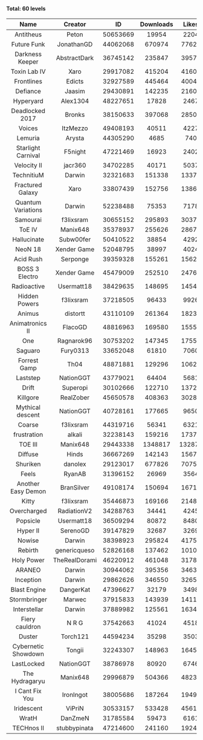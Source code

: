 #### Total: 60 levels

| Name | Creator | ID | Downloads | Likes |
|:---:|:---:|:---:|:---:|:---:|
| Antitheus | Peton | 50653669 | 19954 | 2204
| Future Funk | JonathanGD | 44062068 | 670974 | 77624
| Darkness Keeper | AbstractDark | 36745142 | 235847 | 39572
| Toxin Lab IV | Xaro | 29917082 | 415204 | 41601
| Frontlines | Edicts | 32927589 | 445464 | 40046
| Defiance | Jaasim | 29430891 | 142235 | 21600
| Hyperyard | Alex1304 | 48227651 | 17828 | 2467
| Deadlocked 2017 | Bronks | 38150633 | 397068 | 28505
| Voices | ItzMezzo | 49408193 | 40511 | 4227
| Lemuria | Arysta | 44305290 | 4685 | 740
| Starlight Carnival | F5night | 47221469 | 16923 | 2402
| Velocity II | jacr360 | 34702285 | 40171 | 5037
| TechnitiuM | Darwin | 32321683 | 151338 | 13376
| Fractured Galaxy  | Xaro | 33807439 | 152756 | 13869
| Quantum Variations | Darwin | 52238488 | 75353 | 7178
| Samourai | f3lixsram | 30655152 | 295893 | 30371
| ToE IV  | Manix648 | 35378937 | 255626 | 28670
| Hallucinate | Subw00fer | 50410522 | 38854 | 4292
| NeoN 18 | Xender Game | 52048795 | 38997 | 4024
| Acid Rush | Serponge | 39359328 | 155261 | 15620
| BOSS 3 Electro | Xender Game | 45479009 | 252510 | 24764
| Radioactive | Usermatt18 | 38429635 | 148695 | 14544
| Hidden Powers | f3lixsram | 37218505 | 96433 | 9926
| Animus | distortt | 43110109 | 261364 | 18238
| Animatronics II | FlacoGD | 48816963 | 169580 | 15553
| One | Ragnarok96 | 30753202 | 147345 | 17559
| Saguaro | Fury0313 | 33652048 | 61810 | 7060
| Forrest Gamp | Th04 | 48871881 | 129296 | 10620
| Laststep | NationGGT | 43779021 | 64404 | 5681
| Drift | Superopi | 30102666 | 122710 | 13723
| Killgore | RealZober | 45650578 | 408363 | 30281
| Mythical descent | NationGGT | 40728161 | 177665 | 9650
| Coarse | f3lixsram | 44319716 | 56341 | 6321
| frustration | alkali | 32238143 | 159216 | 17372
| TOE III | Manix648 | 29443338 | 1348817 | 132871
| Diffuse | Hinds | 36667269 | 142143 | 15678
| Shuriken | danolex | 29123017 | 677826 | 70750
| Feels | RyanAB | 31396152 | 26969 | 3564
| Another Easy Demon | BranSilver | 49108174 | 150694 | 16716
| Kitty | f3lixsram | 35446873 | 169166 | 21483
| Overcharged | RadiationV2 | 34288763 | 34441 | 4245
| Popsicle | Usermatt18 | 36509294 | 80872 | 8480
| Hyper II | SerenoGD | 39147829 | 32687 | 3269
| Nowise | Darwin | 38398923 | 295824 | 41754
| Rebirth | genericqueso | 52826168 | 137462 | 10101
| Holy Power | TheRealDorami | 46220912 | 461048 | 31783
| ARANEO | Darwin | 30944062 | 395356 | 34638
| Inception | Darwin | 29862626 | 346550 | 32654
| Blast Engine | DangerKat | 47396627 | 32179 | 3498
| Stormbringer | Marwec | 37915833 | 143939 | 14110
| Interstellar | Darwin | 37889982 | 125561 | 16342
| Fiery cauldron | N R G | 37542663 | 41024 | 4518
| Duster | Torch121 | 44594234 | 35298 | 3503
| Cybernetic Showdown  | Tongii | 32243307 | 148963 | 16459
| LastLocked | NationGGT | 38786978 | 80920 | 6746
| The Hydragaryu | Manix648 | 29996879 | 504366 | 48236
| I Cant Fix You | IronIngot | 38005686 | 187264 | 19493
| Iridescent | ViPriN | 30533157 | 533428 | 45618
| WratH | DanZmeN | 31785584 | 59473 | 6161
| TECHnos II | stubbypinata | 47214600 | 241160 | 19249

